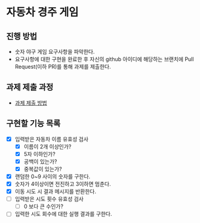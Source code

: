 # 자동차 경주 게임
## 진행 방법
* 숫자 야구 게임 요구사항을 파악한다.
* 요구사항에 대한 구현을 완료한 후 자신의 github 아이디에 해당하는 브랜치에 Pull Request(이하 PR)를 통해 과제를 제출한다.

## 과제 제출 과정
* [과제 제출 방법](https://github.com/next-step/nextstep-docs/tree/master/precourse)

## 구현할 기능 목록
* [x] 입력받은 자동차 이름 유효성 검사
    - [x] 이름이 2개 이상인가?
    - [x] 5자 이하인가?
    - [x] 공백이 있는가?
    - [x] 중복값이 있는가?
* [x] 랜덤한 0~9 사이의 숫자를 구한다. 
* [x] 숫자가 4이상이면 전진하고 3이하면 멈춘다.
* [x] 이동 시도 시 결과 메시지를 반환한다.
* [ ] 입력받은 시도 횟수 유효성 검사
    - [ ] 0 보다 큰 수인가?
* [ ] 입력한 시도 회수에 대한 실행 결과를 구한다.